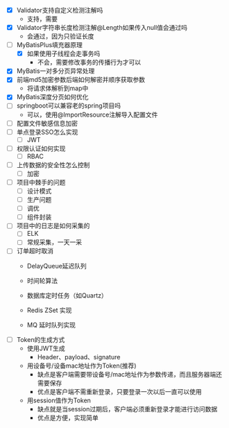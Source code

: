 - [x] Validator支持自定义检测注解吗
  - 支持，需要
- [x] Validator字符串长度检测注解@Length如果传入null值会通过吗
  - 会通过，因为只验证长度
- [ ] MyBatisPlus填充器原理
  - [x] 如果使用子线程会走事务吗
    - 不会，需要修改事务的传播行为才可以
- [x] MyBatis一对多分页异常处理
- [x] 前端md5加密参数后端如何解密并顺序获取参数
  - 将请求体解析到map中
- [x] MyBatis深度分页如何优化
- [ ] springboot可以兼容老的spring项目吗
  - 可以，使用@ImportResource注解导入配置文件
- [ ] 配置文件敏感信息加密
- [ ] 单点登录SSO怎么实现
  - [ ] JWT
- [ ] 权限认证如何实现
  - [ ] RBAC
- [ ] 上传数据的安全性怎么控制
  - [ ] 加密
- [ ] 项目中棘手的问题
  - [ ] 设计模式
  - [ ] 生产问题
  - [ ] 调优
  - [ ] 组件封装
- [ ] 项目中的日志是如何采集的
  - [ ] ELK
  - [ ] 常规采集，一天一采 
- [ ] 订单超时取消
  - DelayQueue延迟队列
  - 时间轮算法

  - 数据库定时任务（如Quartz）

  - Redis ZSet 实现

  - MQ 延时队列实现
- [ ] Token的生成方式
  - 使用JWT生成
    - Header、payload、signature
  - 用设备号/设备mac地址作为Token(推荐)
    - 缺点是客户端需要带设备号/mac地址作为参数传递，而且服务器端还需要保存
    - 优点是客户端不需重新登录，只要登录一次以后一直可以使用
  - 用session值作为Token
    - 缺点就是当session过期后，客户端必须重新登录才能进行访问数据
    - 优点是方便，实现简单